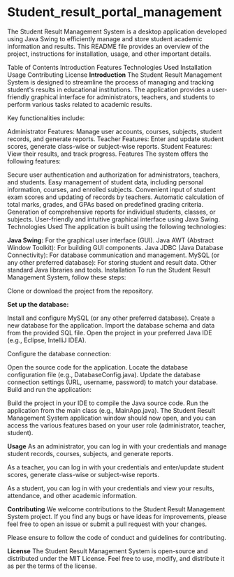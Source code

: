 # Student_result_portal_management
The Student Result Management System is a desktop application developed using Java Swing to efficiently manage and store student academic information and results. This README file provides an overview of the project, instructions for installation, usage, and other important details.

Table of Contents
Introduction
Features
Technologies Used
Installation
Usage
Contributing
License
**Introduction**
The Student Result Management System is designed to streamline the process of managing and tracking student's results in educational institutions. The application provides a user-friendly graphical interface for administrators, teachers, and students to perform various tasks related to academic results.

Key functionalities include:

Administrator Features: Manage user accounts, courses, subjects, student records, and generate reports.
Teacher Features: Enter and update student scores, generate class-wise or subject-wise reports.
Student Features: View their results, and track progress.
Features
The system offers the following features:

Secure user authentication and authorization for administrators, teachers, and students.
Easy management of student data, including personal information, courses, and enrolled subjects.
Convenient input of student exam scores and updating of records by teachers.
Automatic calculation of total marks, grades, and GPAs based on predefined grading criteria.
Generation of comprehensive reports for individual students, classes, or subjects.
User-friendly and intuitive graphical interface using Java Swing.
Technologies Used
The application is built using the following technologies:

**Java Swing:** For the graphical user interface (GUI).
Java AWT (Abstract Window Toolkit): For building GUI components.
Java JDBC (Java Database Connectivity): For database communication and management.
MySQL (or any other preferred database): For storing student and result data.
Other standard Java libraries and tools.
Installation
To run the Student Result Management System, follow these steps:

Clone or download the project from the repository.

**Set up the database:**

Install and configure MySQL (or any other preferred database).
Create a new database for the application.
Import the database schema and data from the provided SQL file.
Open the project in your preferred Java IDE (e.g., Eclipse, IntelliJ IDEA).

Configure the database connection:

Open the source code for the application.
Locate the database configuration file (e.g., DatabaseConfig.java).
Update the database connection settings (URL, username, password) to match your database.
Build and run the application:

Build the project in your IDE to compile the Java source code.
Run the application from the main class (e.g., MainApp.java).
The Student Result Management System application window should now open, and you can access the various features based on your user role (administrator, teacher, student).

**Usage**
As an administrator, you can log in with your credentials and manage student records, courses, subjects, and generate reports.

As a teacher, you can log in with your credentials and enter/update student scores, generate class-wise or subject-wise reports.

As a student, you can log in with your credentials and view your results, attendance, and other academic information.

**Contributing**
We welcome contributions to the Student Result Management System project. If you find any bugs or have ideas for improvements, please feel free to open an issue or submit a pull request with your changes.

Please ensure to follow the code of conduct and guidelines for contributing.

**License**
The Student Result Management System is open-source and distributed under the MIT License. Feel free to use, modify, and distribute it as per the terms of the license.
